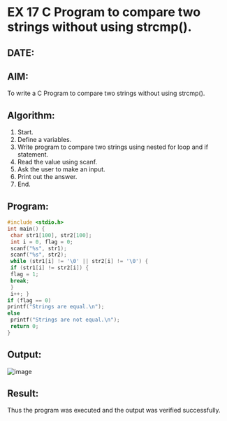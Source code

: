 # EX 17 C Program to compare two strings without using strcmp().
## DATE: 
## AIM:
To write a C Program to compare two strings without using strcmp().

## Algorithm:
1. Start.
2. Define a variables.
3. Write program to compare two strings using nested for loop and if statement.
4. Read the value using scanf.
5. Ask the user to make an input.
6. Print out the answer.
7. End.

## Program:
```c program
#include <stdio.h>
int main() {
 char str1[100], str2[100];
 int i = 0, flag = 0;
 scanf("%s", str1);
 scanf("%s", str2);
 while (str1[i] != '\0' || str2[i] != '\0') {
 if (str1[i] != str2[i]) {
 flag = 1;
 break;
 }
 i++; } 
if (flag == 0) 
printf("Strings are equal.\n");
else
 printf("Strings are not equal.\n");
 return 0;
}
```

## Output:
![image](https://github.com/user-attachments/assets/db4f0bfb-1b19-44dd-b418-e4b75152555d)

## Result:
Thus the program was executed and the output was verified successfully.
